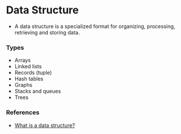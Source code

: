 # Data Structure
- A data structure is a specialized format for organizing, processing, retrieving and storing data. 

### Types
- Arrays
- Linked lists
- Records (tuple)
- Hash tables
- Graphs
- Stacks and queues
- Trees

### References
- [What is a data structure?](https://www.techtarget.com/searchdatamanagement/definition/data-structure)